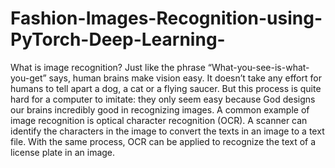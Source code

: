 # Fashion-Images-Recognition-using-PyTorch-Deep-Learning-
What is image recognition? Just like the phrase “What-you-see-is-what-you-get” says, human brains make vision easy. It doesn’t take any effort for humans to tell apart a dog, a cat or a flying saucer. But this process is quite hard for a computer to imitate: they only seem easy because God designs our brains incredibly good in recognizing images. A common example of image recognition is optical character recognition (OCR). A scanner can identify the characters in the image to convert the texts in an image to a text file. With the same process, OCR can be applied to recognize the text of a license plate in an image.
